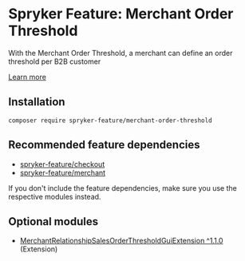 # Spryker Feature: Merchant Order Threshold

With the Merchant Order Threshold, a merchant can define an order threshold per B2B customer

[Learn more](https://docs.spryker.com/docs/pbc/all/cart-and-checkout/202307.0/base-shop/checkout-feature-overview/order-thresholds-overview.html#merchant-order-thresholds)

## Installation

```
composer require spryker-feature/merchant-order-threshold
```

## Recommended feature dependencies
- [spryker-feature/checkout](https://github.com/spryker-feature/checkout)
- [spryker-feature/merchant](https://github.com/spryker-feature/merchant)

If you don't include the feature dependencies, make sure you use the respective modules instead.

## Optional modules
- [MerchantRelationshipSalesOrderThresholdGuiExtension ^1.1.0](https://github.com/spryker/merchant-relationship-sales-order-threshold-gui-extension) (Extension)
